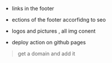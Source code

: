 - links in the footer 
- ections of the footer accorfidng to seo

- logos and pictures , all img conent

- deploy action on github pages 








> get a domain and add it 
